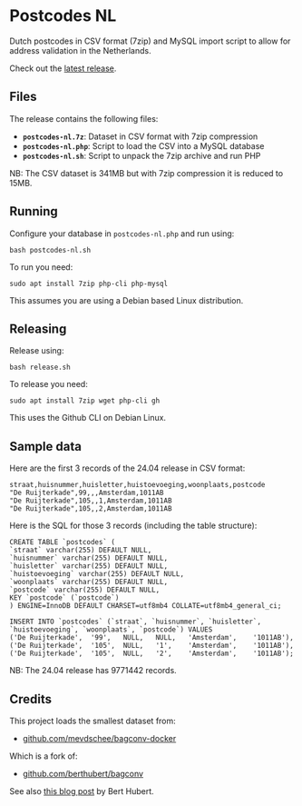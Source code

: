 # Postcodes NL

Dutch postcodes in CSV format (7zip) and MySQL import script to allow for address validation in the Netherlands.

Check out the [latest release](https://github.com/mevdschee/postcodes-nl/releases).

## Files

The release contains the following files:

- **`postcodes-nl.7z`**: Dataset in CSV format with 7zip compression
- **`postcodes-nl.php`**: Script to load the CSV into a MySQL database
- **`postcodes-nl.sh`**: Script to unpack the 7zip archive and run PHP

NB: The CSV dataset is 341MB but with 7zip compression it is reduced to 15MB.

## Running

Configure your database in `postcodes-nl.php` and run using:

    bash postcodes-nl.sh

To run you need:

    sudo apt install 7zip php-cli php-mysql

This assumes you are using a Debian based Linux distribution.

## Releasing

Release using:

    bash release.sh

To release you need:

    sudo apt install 7zip wget php-cli gh

This uses the Github CLI on Debian Linux.

## Sample data

Here are the first 3 records of the 24.04 release in CSV format:

    straat,huisnummer,huisletter,huistoevoeging,woonplaats,postcode
    "De Ruijterkade",99,,,Amsterdam,1011AB
    "De Ruijterkade",105,,1,Amsterdam,1011AB
    "De Ruijterkade",105,,2,Amsterdam,1011AB

Here is the SQL for those 3 records (including the table structure):

    CREATE TABLE `postcodes` (
    `straat` varchar(255) DEFAULT NULL,
    `huisnummer` varchar(255) DEFAULT NULL,
    `huisletter` varchar(255) DEFAULT NULL,
    `huistoevoeging` varchar(255) DEFAULT NULL,
    `woonplaats` varchar(255) DEFAULT NULL,
    `postcode` varchar(255) DEFAULT NULL,
    KEY `postcode` (`postcode`)
    ) ENGINE=InnoDB DEFAULT CHARSET=utf8mb4 COLLATE=utf8mb4_general_ci;
    
    INSERT INTO `postcodes` (`straat`, `huisnummer`, `huisletter`, `huistoevoeging`, `woonplaats`, `postcode`) VALUES
    ('De Ruijterkade',	'99',	NULL,	NULL,	'Amsterdam',	'1011AB'),
    ('De Ruijterkade',	'105',	NULL,	'1',	'Amsterdam',	'1011AB'),
    ('De Ruijterkade',	'105',	NULL,	'2',	'Amsterdam',	'1011AB');

NB: The 24.04 release has 9771442 records.

## Credits

This project loads the smallest dataset from:

- [github.com/mevdschee/bagconv-docker](https://github.com/mevdschee/bagconv-docker)

Which is a fork of:

- [github.com/berthubert/bagconv](https://github.com/berthubert/bagconv)

See also [this blog post](https://berthub.eu/articles/posts/dutch-postcode-and-building-database/) by Bert Hubert.
